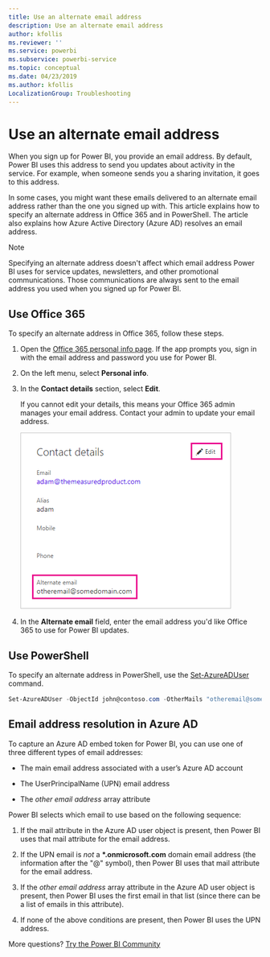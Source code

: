 ```yaml
---
title: Use an alternate email address
description: Use an alternate email address
author: kfollis
ms.reviewer: ''
ms.service: powerbi
ms.subservice: powerbi-service
ms.topic: conceptual
ms.date: 04/23/2019
ms.author: kfollis
LocalizationGroup: Troubleshooting
---
```


# Use an alternate email address

When you sign up for Power BI, you provide an email address. By default, Power BI uses this address to send you updates about activity in the service. For example, when someone sends you a sharing invitation, it goes to this address.

In some cases, you might want these emails delivered to an alternate email address rather than the one you signed up with. This article explains how to specify an alternate address in Office 365 and in PowerShell. The article also explains how Azure Active Directory (Azure AD) resolves an email address.

> [!NOTE]
> Specifying an alternate address doesn't affect which email address Power BI uses for service updates, newsletters, and other promotional communications. Those communications are always sent to the email address you used when you signed up for Power BI.

## Use Office 365

To specify an alternate address in Office 365, follow these steps.

1. Open the [Office 365 personal info page](https://portal.office.com/account/#personalinfo). If the app prompts you, sign in with the email address and password you use for Power BI.

1. On the left menu, select **Personal info**.

1. In the **Contact details** section, select **Edit**.

    If you cannot edit your details, this means your Office 365 admin manages your email address. Contact your admin to update your email address.

    ![Contact details](media/service-admin-alternate-email-address-for-power-bi/contact-details.png)

1. In the **Alternate email** field, enter the email address you'd like Office 365 to use for Power BI updates.

## Use PowerShell

To specify an alternate address in PowerShell, use the [Set-AzureADUser](/powershell/module/azuread/set-azureaduser/) command.

```powershell
Set-AzureADUser -ObjectId john@contoso.com -OtherMails "otheremail@somedomain.com"
```

## Email address resolution in Azure AD

To capture an Azure AD embed token for Power BI, you can use one of three different types of email addresses:

* The main email address associated with a user’s Azure AD account

* The UserPrincipalName (UPN) email address

* The *other email address* array attribute

Power BI selects which email to use based on the following sequence:

1. If the mail attribute in the Azure AD user object is present, then Power BI uses that mail attribute for the email address.

1. If the UPN email is *not* a **\*.onmicrosoft.com** domain email address (the information after the "\@" symbol), then Power BI uses that mail attribute for the email address.

1. If the *other email address* array attribute in the Azure AD user object is present, then Power BI uses the first email in that list (since there can be a list of emails in this attribute).

1. If none of the above conditions are present, then Power BI uses the UPN address.

More questions? [Try the Power BI Community](https://community.powerbi.com/)